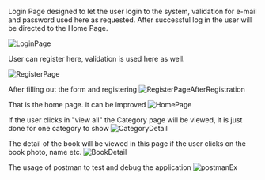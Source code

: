 Login Page designed to let the user login to the system, validation for e-mail and password used here as requested. After successful log in the user will be directed to the Home Page.

![LoginPage](https://user-images.githubusercontent.com/88009192/213935273-37ef4964-6b4d-40d0-8b95-e0186a2fe298.png)

User can register here, validation is used here as well.

![RegisterPage](https://user-images.githubusercontent.com/88009192/213935312-59fbce8b-ad33-4dbb-b748-428a9681bfd5.png)

After filling out the form and registering 
![RegisterPageAfterRegistration](https://user-images.githubusercontent.com/88009192/213935343-34ecacaf-95f6-4379-aa21-cfb0e07cd236.png)

That is the home page. it can be improved
![HomePage](https://user-images.githubusercontent.com/88009192/213935371-311ef6bc-4406-482f-a7da-19c1e089cf23.png)

If the user clicks in "view all" the Category page will be viewed, it is just done for one category to show
![CategoryDetail](https://user-images.githubusercontent.com/88009192/213935394-bf74ffe1-547d-467b-860c-e25153545528.png)

The detail of the book will be viewed in this page if the user clicks on the book photo, name etc.
![BookDetail](https://user-images.githubusercontent.com/88009192/213935425-d5fb0389-8c6c-4f9d-8e34-d1e7b84e1724.png)

The usage of postman to test and debug the application
![postmanEx](https://user-images.githubusercontent.com/88009192/213935467-9f2d8be1-346a-4820-8c6d-5ba36ae137cd.png)
